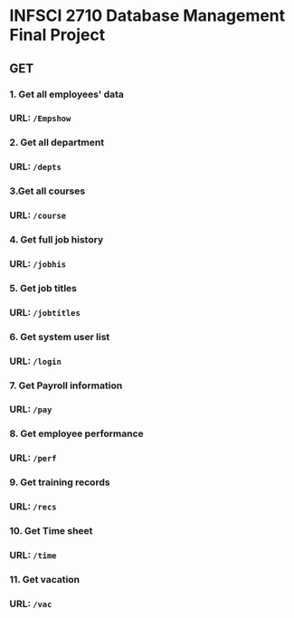 # INFSCI 2710 Database Management Final Project

## GET

### 1. Get all employees' data
### URL: `/Empshow`

### 2. Get all department
### URL: `/depts`

### 3.Get all courses
### URL: `/course`

### 4. Get full job history
### URL: `/jobhis`

### 5. Get job titles
### URL: `/jobtitles`

### 6. Get system user list
### URL: `/login`

### 7. Get Payroll information
### URL: `/pay`

### 8. Get employee performance
### URL: `/perf`

### 9. Get training records
### URL: `/recs`

### 10. Get Time sheet
### URL: `/time`

### 11. Get vacation
### URL: `/vac`